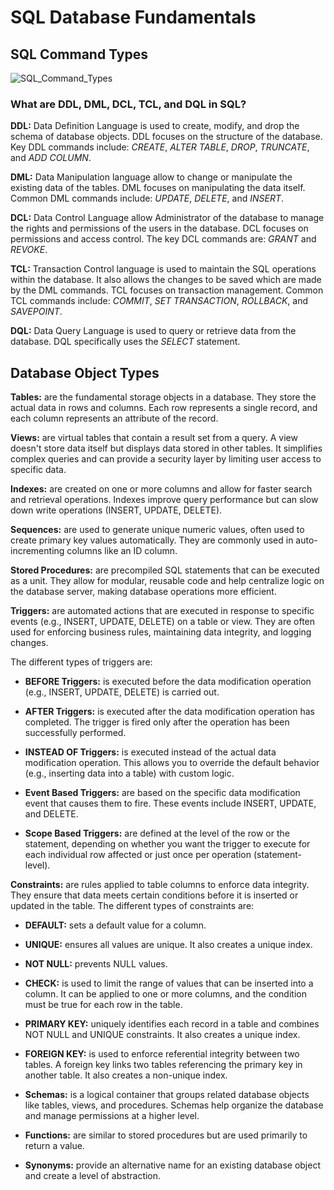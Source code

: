 # SQL Database Fundamentals

## SQL Command Types

![SQL_Command_Types](https://github.com/danvuk567/SQL-Best-Practices/blob/main/images/SQL_Command_Types.jpg?raw=true)

### **What are DDL, DML, DCL, TCL, and DQL in SQL?**

**DDL:** Data Definition Language is used to create, modify, and drop the schema of database objects. DDL focuses on the structure of the database. Key DDL commands include: *CREATE*, *ALTER TABLE*, *DROP*, *TRUNCATE*, and *ADD COLUMN*.

**DML:** Data Manipulation language allow to change or manipulate the existing data of the tables. DML focuses on manipulating the data itself. Common DML commands include: *UPDATE*, *DELETE*, and *INSERT*.

**DCL:** Data Control Language allow Administrator of the database to manage the rights and permissions of the users in the database. DCL focuses on permissions and access control. The key DCL commands are: *GRANT* and *REVOKE*.

**TCL:** Transaction Control language is used to maintain the SQL operations within the database. It also allows the changes to be saved which are made by the DML commands. TCL focuses on transaction management. Common TCL commands include: *COMMIT*, *SET TRANSACTION*, *ROLLBACK*, and *SAVEPOINT*.

**DQL:** Data Query Language is used to query or retrieve data from the database. DQL specifically uses the *SELECT* statement.


## Database Object Types

**Tables:** are the fundamental storage objects in a database. They store the actual data in rows and columns. Each row represents a single record, and each column represents an attribute of the record.

**Views:** are virtual tables that contain a result set from a query. A view doesn't store data itself but displays data stored in other tables. It simplifies complex queries and can provide a security layer by limiting 
         user access to specific data.
         
**Indexes:** are created on one or more columns and allow for faster search and retrieval operations. Indexes improve query performance but can slow down write operations (INSERT, UPDATE, DELETE).

**Sequences:** are used to generate unique numeric values, often used to create primary key values automatically. They are commonly used in auto-incrementing columns like an ID column.

**Stored Procedures:** are precompiled SQL statements that can be executed as a unit. They allow for modular, reusable code and help centralize logic on the database server, making database operations more efficient.

**Triggers:** are automated actions that are executed in response to specific events (e.g., INSERT, UPDATE, DELETE) on a table or view. They are often used for enforcing business rules, maintaining data integrity, and 
              logging changes.

  The different types of triggers are:

  * **BEFORE Triggers:** is executed before the data modification operation (e.g., INSERT, UPDATE, DELETE) is carried out.

  * **AFTER Triggers:** is executed after the data modification operation has completed. The trigger is fired only after the operation has been successfully performed.
  
  * **INSTEAD OF Triggers:** is executed instead of the actual data modification operation. This allows you to override the default behavior (e.g., inserting data into a table) with custom logic.

  * **Event Based Triggers:** are based on the specific data modification event that causes them to fire. These events include INSERT, UPDATE, and DELETE.

  * **Scope Based Triggers:** are defined at the level of the row or the statement, depending on whether you want the trigger to execute for each individual row affected or just once per operation (statement-level).

**Constraints:** are rules applied to table columns to enforce data integrity. They ensure that data meets certain conditions before it is inserted or updated in the table.
  The different types of constraints are:

* **DEFAULT:** sets a default value for a column.
  
* **UNIQUE:** ensures all values are unique. It also creates a unique index.
  
* **NOT NULL:** prevents NULL values.
  
* **CHECK:** is used to limit the range of values that can be inserted into a column. It can be applied to one or more columns, and the condition must be true for each row in the table.
  
* **PRIMARY KEY:** uniquely identifies each record in a table and combines NOT NULL and UNIQUE constraints. It also creates a unique index.
  
* **FOREIGN KEY:** is used to enforce referential integrity between two tables. A foreign key links two tables referencing the primary key in another table. It also creates a non-unique index.

* **Schemas:** is a logical container that groups related database objects like tables, views, and procedures. Schemas help organize the database and manage permissions at a higher level.

* **Functions:** are similar to stored procedures but are used primarily to return a value.

* **Synonyms:** provide an alternative name for an existing database object and create a level of abstraction.




           


